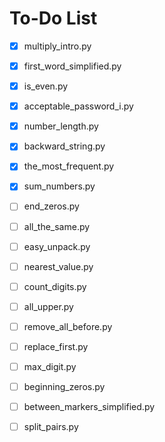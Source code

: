 # To-Do List

-   [x] multiply_intro.py
-   [x] first_word_simplified.py
-   [x] is_even.py
-   [x] acceptable_password_i.py
-   [x] number_length.py
-   [x] backward_string.py
-   [x] the_most_frequent.py
-   [x] sum_numbers.py
-   [ ] end_zeros.py
-   [ ] all_the_same.py
-   [ ] easy_unpack.py
-   [ ] nearest_value.py
-   [ ] count_digits.py
-   [ ] all_upper.py
-   [ ] remove_all_before.py
-   [ ] replace_first.py
-   [ ] max_digit.py
-   [ ] beginning_zeros.py
-   [ ] between_markers_simplified.py
-   [ ] split_pairs.py

